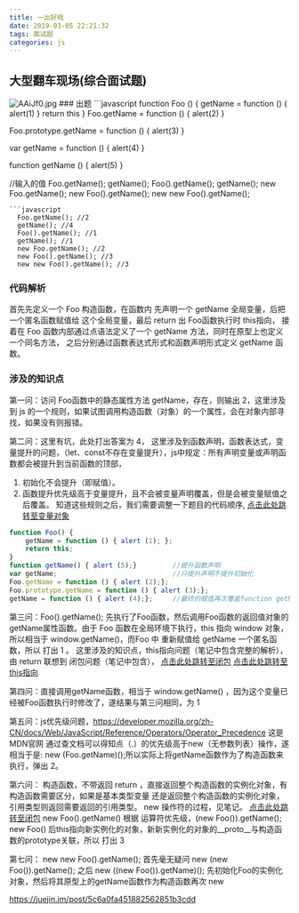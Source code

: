 ```yaml
---
title: 一出好戏
date: 2019-03-05 22:21:32
tags: 面试题
categories: js
---
```

## 大型翻车现场(综合面试题)
<img src="https://s2.ax1x.com/2019/03/14/AAiotI.jpg" alt="AAiJf0.jpg" border="0" class="full-image" />
<!--more-->
### 出题
```javascript
  function Foo () {
    getName = function () { alert(1) }
    return this
  }
  Foo.getName = function () { alert(2) }
  
  Foo.prototype.getName = function () { alert(3) }

  var getName = function () { alert(4) }

  function getName () { alert(5) }

//输入的值
  Foo.getName();
  getName();
  Foo().getName();
  getName();
  new Foo.getName();
  new Foo().getName();
  new new Foo().getName();
```
```javascript
  Foo.getName(); //2
  getName(); //4
  Foo().getName(); //1
  getName(); //1
  new Foo.getName(); //2
  new Foo().getName(); //3
  new new Foo().getName(); //3
```
### 代码解析

首先先定义一个 Foo 构造函数，在函数内 先声明一个 getName 全局变量，后把一个匿名函数赋值给 这个全局变量，最后 return 出 Foo函数执行时 this指向，
接着在 Foo 函数内部通过点语法定义了一个 getName 方法，同时在原型上也定义一个同名方法，
之后分别通过函数表达式形式和函数声明形式定义 getName 函数。

### 涉及的知识点

第一问：访问 Foo函数中的静态属性方法 getName，存在，则输出 2，这里涉及到 js 的一个规则，如果试图调用构造函数（对象）的一个属性，会在对象内部寻找，如果没有则报错。

第二问：这里有坑，此处打出答案为 4， 这里涉及到函数声明，函数表达式，变量提升的问题，（let、const不存在变量提升），js中规定：所有声明变量或声明函数都会被提升到当前函数的顶部，
1. 初始化不会提升（即赋值）。
2. 函数提升优先级高于变量提升，且不会被变量声明覆盖，但是会被变量赋值之后覆盖。
知道这些规则之后，我们需要调整一下题目的代码顺序,
<a href="https://zjzswqzyy.github.io/2019/02/12/%E5%8F%98%E9%87%8F%E5%AF%B9%E8%B1%A1/" target="_self">点击此处跳转至变量对象</a>
```javascript
function Foo() {    
    getName = function () { alert (1); };   
    return this;
}
function getName() { alert (5);}         //提升函数声明 
var getName;                             //只提升声明不提升初始化
Foo.getName = function () { alert (2);};
Foo.prototype.getName = function () { alert (3);};
getName = function () { alert (4);};     //最终的赋值再次覆盖function getName声明
```

第三问：Foo().getName(); 先执行了Foo函数，然后调用Foo函数的返回值对象的getName属性函数。由于 Foo 函数在全局环境下执行，this 指向 window 对象，所以相当于 window.getName()，而Foo 中 重新赋值给 getName 一个匿名函数，所以 打出 1 。
这里涉及的知识点，this指向问题（笔记中包含完整的解析）， 由 return 联想到 闭包问题（笔记中包含），
<a href="https://zjzswqzyy.github.io/2019/03/01/%E9%97%AD%E5%8C%85/" target="_self">点击此处跳转至闭包</a>
<a href="https://zjzswqzyy.github.io/2019/02/08/this%E6%8C%87%E5%90%91%EF%BC%88%E8%B5%84%E6%96%99%E6%80%BB%E7%BB%93%EF%BC%89/" target="_self">点击此处跳转至this指向</a>

第四问：直接调用getName函数，相当于 window.getName() ，因为这个变量已经被Foo函数执行时修改了，遂结果与第三问相同，为 1

第五问：js优先级问题，https://developer.mozilla.org/zh-CN/docs/Web/JavaScript/Reference/Operators/Operator_Precedence 这是MDN官网
通过查文档可以得知点（.）的优先级高于new（无参数列表）操作，遂相当于是:
new (Foo.getName)();所以实际上将getName函数作为了构造函数来执行，弹出 2。

第六问：
构造函数，不带返回 return ，直接返回整个构造函数的实例化对象，有构造函数需要区分，如果是基本类型变量 还是返回整个构造函数的实例化对象，引用类型则返回需要返回的引用类型。
new 操作符的过程，见笔记。
<a href="https://zjzswqzyy.github.io/2019/02/06/new%20%E8%BF%90%E7%AE%97%E7%AC%A6/" target="_self">点击此处跳转至闭包</a>
new Foo().getName() 根据 运算符优先级，(new Foo()).getName(); new Foo() 后this指向新实例化的对象，新新实例化的对象的__proto__与构造函数的prototype关联，所以 打出 3

第七问：
new new Foo().getName();
首先毫无疑问 new (new Foo()).getName(); 之后 new ((new Foo()).getName)(); 先初始化Foo的实例化对象，然后将其原型上的getName函数作为构造函数再次 new 


https://juejin.im/post/5c6a0fa451882562851b3cdd